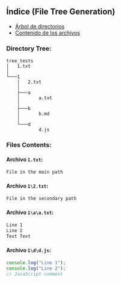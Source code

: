 ﻿## Índice (File Tree Generation)
- [Árbol de directorios](#Directory-Tree)
- [Contenido de los archivos](#Files-Contents)

### Directory Tree:
```tree
tree_tests
│   1.txt
│   
└───1
    │   2.txt
    │   
    ├───a
    │       a.txt
    │       
    ├───b
    │       b.md
    │       
    └───d
            d.js
```


### Files Contents:
#### Archivo `1.txt`: 
`````````````txt 
File in the main path
`````````````

#### Archivo `1\2.txt`: 
`````````````txt 
File in the secondary path
`````````````

#### Archivo `1\a\a.txt`: 
`````````````txt 
Line 1
Line 2
Text Text
`````````````

#### Archivo `1\d\d.js`: 
`````````````js 
console.log("Line 1");
console.log("Line 2");
// JavaScript comment
`````````````